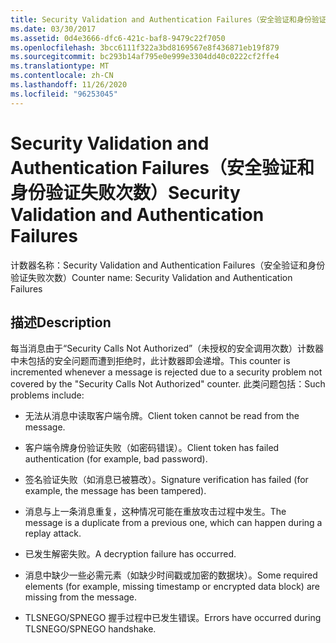 ```yaml
---
title: Security Validation and Authentication Failures（安全验证和身份验证失败次数）
ms.date: 03/30/2017
ms.assetid: 0d4e3666-dfc6-421c-baf8-9479c22f7050
ms.openlocfilehash: 3bcc6111f322a3bd8169567e8f436871eb19f879
ms.sourcegitcommit: bc293b14af795e0e999e3304dd40c0222cf2ffe4
ms.translationtype: MT
ms.contentlocale: zh-CN
ms.lasthandoff: 11/26/2020
ms.locfileid: "96253045"
---
```

# <a name="security-validation-and-authentication-failures"></a><span data-ttu-id="d3967-102">Security Validation and Authentication Failures（安全验证和身份验证失败次数）</span><span class="sxs-lookup"><span data-stu-id="d3967-102">Security Validation and Authentication Failures</span></span>

<span data-ttu-id="d3967-103">计数器名称：Security Validation and Authentication Failures（安全验证和身份验证失败次数）</span><span class="sxs-lookup"><span data-stu-id="d3967-103">Counter name: Security Validation and Authentication Failures</span></span>  
  
## <a name="description"></a><span data-ttu-id="d3967-104">描述</span><span class="sxs-lookup"><span data-stu-id="d3967-104">Description</span></span>  

 <span data-ttu-id="d3967-105">每当消息由于“Security Calls Not Authorized”（未授权的安全调用次数）计数器中未包括的安全问题而遭到拒绝时，此计数器即会递增。</span><span class="sxs-lookup"><span data-stu-id="d3967-105">This counter is incremented whenever a message is rejected due to a security problem not covered by the "Security Calls Not Authorized" counter.</span></span> <span data-ttu-id="d3967-106">此类问题包括：</span><span class="sxs-lookup"><span data-stu-id="d3967-106">Such problems include:</span></span>  
  
- <span data-ttu-id="d3967-107">无法从消息中读取客户端令牌。</span><span class="sxs-lookup"><span data-stu-id="d3967-107">Client token cannot be read from the message.</span></span>  
  
- <span data-ttu-id="d3967-108">客户端令牌身份验证失败（如密码错误）。</span><span class="sxs-lookup"><span data-stu-id="d3967-108">Client token has failed authentication (for example, bad password).</span></span>  
  
- <span data-ttu-id="d3967-109">签名验证失败（如消息已被篡改）。</span><span class="sxs-lookup"><span data-stu-id="d3967-109">Signature verification has failed (for example, the message has been tampered).</span></span>  
  
- <span data-ttu-id="d3967-110">消息与上一条消息重复，这种情况可能在重放攻击过程中发生。</span><span class="sxs-lookup"><span data-stu-id="d3967-110">The message is a duplicate from a previous one, which can happen during a replay attack.</span></span>  
  
- <span data-ttu-id="d3967-111">已发生解密失败。</span><span class="sxs-lookup"><span data-stu-id="d3967-111">A decryption failure has occurred.</span></span>  
  
- <span data-ttu-id="d3967-112">消息中缺少一些必需元素（如缺少时间戳或加密的数据块）。</span><span class="sxs-lookup"><span data-stu-id="d3967-112">Some required elements (for example, missing timestamp or encrypted data block) are missing from the message.</span></span>  
  
- <span data-ttu-id="d3967-113">TLSNEGO/SPNEGO 握手过程中已发生错误。</span><span class="sxs-lookup"><span data-stu-id="d3967-113">Errors have occurred during TLSNEGO/SPNEGO handshake.</span></span>
